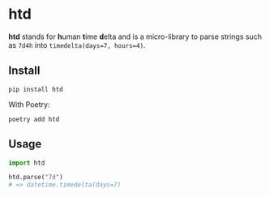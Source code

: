 # htd

**htd** stands for **h**uman **t**ime **d**elta and is a micro-library to parse strings such as `7d4h`
into `timedelta(days=7, hours=4)`.

## Install

    pip install htd

With Poetry:

    poetry add htd

## Usage

```python
import htd

htd.parse("7d")
# => datetime.timedelta(days=7)
```
